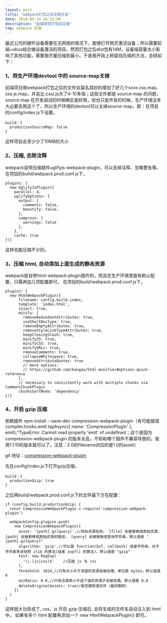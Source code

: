 ```yaml
---
layout: post
title: "webpack打包之后压缩方法"
date: 2018-09-14 18:15:06 
description: "前端项目打包后压缩"
tag: webpack 压缩
---
```


  最近公司的硬件设备需要在无网络的情况下，能够打开网页激活设备；所以需要前端+ubus结合做设备激活的项目。然而打包之后dist包有14M，设备端容量太小影响了其他功能，需要我尽量压缩到最小。于是我开始上网查找压缩的方法，总结如下：
 
### 1、将生产环境devtool 中的 source-map关掉
  前端项目用webpack打包之后的文件会莫名其妙的增加了好几个xxxx.css.map、xxx.js.map，并且比.css/.js大了4-10多倍；这些文件都是 source-map 的问题，source map 在开发调试的时候确实是好用，但也只是开发的时候，生产环境没多大必要去用这个了，所以生产环境的devtool可以关掉source-map，即：在项目的config/index.js下设置，
```
build：{
  productionSourceMap: false
}
```
这样项目会至少少了10MB的大小
  
### 2、压缩, 去除注释
webpack自带压缩插件uglifyjs-webpack-plugin，可以去掉注释、忽略警告等。
  在项目的build/webpack.prod.conf.js下，
```
plugins: [
  new UglifyJsPlugin({
    parallel: 4,
    uglifyOptions: {
      output: {
        comments: false,
        beautify: false,
      },
      compress: {
        warnings: false
      },
    },
    cache: true
})]
```
这样也能压缩不少的。

### 3、压缩 html, 自动添加上面生成的静态资源
webpack是自带html-webpack-plugin插件的，而且在生产环境里面有默认配置，只需再加几项配置即可。
在项目的build/webpack.prod.conf.js下，
```
plugins: [
  new HtmlWebpackPlugin({
      filename: config.build.index,
      template: 'index.html',
      inject: true,
      minify: {
        removeRedundantAttributes: true,
        useShortDoctype: true,
        removeEmptyAttributes: true,
        removeStyleLinkTypeAttributes: true,
        keepClosingSlash: true,
        minifyJS: true,
        minifyCSS: true,
        minifyURLs: true,
        removeComments: true,
        collapseWhitespace: true,
        removeAttributeQuotes: true
        // more options:
        // https://github.com/kangax/html-minifier#options-quick-reference
      },
      // necessary to consistently work with multiple chunks via CommonsChunkPlugin
      chunksSortMode: 'dependency'
})]
```
    
### 4、开启 gzip 压缩
依赖插件 npm install --save-dev compression-webpack-plugin（有可能报错compiler.hooks.emit.tapAsync({ name: 'CompressionPlugin' }, emit);^TypeError: Cannot read property 'emit' of undefined；这个是因为compression-webpack-plugin 的版本太高，不知和哪个插件不兼容导致的，我用1.1.10的版本就可以了。注意：2.0的filename对应的是1.0的asset）

git 地址：[compression-webpack-plugin](https://github.com/webpack-contrib/compression-webpack-plugin)

先在config/index.js下打开gzip压缩，
```
build：{
  productionGzip: true
}
```
之后再build/webpack.prod.conf.js下的文件最下方在配置：
```
if (config.build.productionGzip) {
  const CompressionWebpackPlugin = require('compression-webpack-plugin')

  webpackConfig.plugins.push(
    new CompressionWebpackPlugin({
      asset: '[path].gz[query]',//目标资源名称。 [file] 会被替换成原始资源。[path] 会被替换成原始资源的路径， [query] 会被替换成查询字符串。默认值是 "[path].gz[query]"
      algorithm: 'gzip',//可以是 function(buf, callback) 或者字符串。对于字符串来说依照 zlib 的算法(或者 zopfli 的算法)。默认值是 "gzip"
      test: new RegExp(
        '\\.(js|css)$'    //压缩 js 与 css
      ),
      threshold: 1024,//只有大小大于该值的资源会被处理。单位是 bytes。默认值是 0
      minRatio: 0.8,//只有压缩率小于这个值的资源才会被处理。默认值是 0.8
      deleteOriginalAssets: true//是否删除源文件（最好删除）
    })
  )
}
```

这样就大功告成了, css，js 开启 gzip 压缩后, 会将生成的文件名自动注入到 html 中。 如果有多个 html 配置再添加一个 new HtmlWebpackPlugin() 即可。
